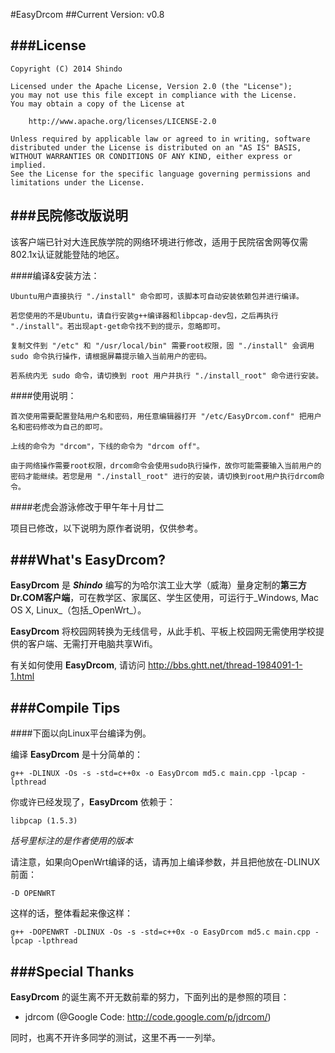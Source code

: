 #EasyDrcom
##Current Version: v0.8


###License
---
    Copyright (C) 2014 Shindo
    
    Licensed under the Apache License, Version 2.0 (the "License");
    you may not use this file except in compliance with the License.
    You may obtain a copy of the License at
    
        http://www.apache.org/licenses/LICENSE-2.0
        
    Unless required by applicable law or agreed to in writing, software
    distributed under the License is distributed on an "AS IS" BASIS,
    WITHOUT WARRANTIES OR CONDITIONS OF ANY KIND, either express or implied.
    See the License for the specific language governing permissions and
    limitations under the License.

###民院修改版说明
---
该客户端已针对大连民族学院的网络环境进行修改，适用于民院宿舍网等仅需802.1x认证就能登陆的地区。

####编译&安装方法：

    Ubuntu用户直接执行 "./install" 命令即可，该脚本可自动安装依赖包并进行编译。

    若您使用的不是Ubuntu，请自行安装g++编译器和libpcap-dev包，之后再执行 "./install"。若出现apt-get命令找不到的提示，忽略即可。

    复制文件到 "/etc" 和 "/usr/local/bin" 需要root权限，固 "./install" 会调用 sudo 命令执行操作，请根据屏幕提示输入当前用户的密码。

    若系统内无 sudo 命令，请切换到 root 用户并执行 "./install_root" 命令进行安装。

####使用说明：
    
    首次使用需要配置登陆用户名和密码，用任意编辑器打开 "/etc/EasyDrcom.conf" 把用户名和密码修改为自己的即可。

    上线的命令为 "drcom"，下线的命令为 "drcom off"。

    由于网络操作需要root权限，drcom命令会使用sudo执行操作，故你可能需要输入当前用户的密码才能继续。若您是用 "./install_root" 进行的安装，请切换到root用户执行drcom命令。

####老虎会游泳修改于甲午年十月廿二

项目已修改，以下说明为原作者说明，仅供参考。

###What's EasyDrcom?
---
**EasyDrcom** 是 **_Shindo_** 编写的为哈尔滨工业大学（威海）量身定制的**第三方Dr.COM客户端**，可在教学区、家属区、学生区使用，可运行于_Windows, Mac OS X, Linux_（包括_OpenWrt_）。 

**EasyDrcom** 将校园网转换为无线信号，从此手机、平板上校园网无需使用学校提供的客户端、无需打开电脑共享Wifi。

有关如何使用 **EasyDrcom**, 请访问 http://bbs.ghtt.net/thread-1984091-1-1.html

###Compile Tips
---
####下面以向Linux平台编译为例。

编译 **EasyDrcom** 是十分简单的：

    g++ -DLINUX -Os -s -std=c++0x -o EasyDrcom md5.c main.cpp -lpcap -lpthread
    
你或许已经发现了，**EasyDrcom** 依赖于：
    
    libpcap (1.5.3)

_括号里标注的是作者使用的版本_

请注意，如果向OpenWrt编译的话，请再加上编译参数，并且把他放在-DLINUX前面：
    
    -D OPENWRT
    
这样的话，整体看起来像这样：

    g++ -DOPENWRT -DLINUX -Os -s -std=c++0x -o EasyDrcom md5.c main.cpp -lpcap -lpthread

###Special Thanks
---
**EasyDrcom** 的诞生离不开无数前辈的努力，下面列出的是参照的项目：

* jdrcom (@Google Code: http://code.google.com/p/jdrcom/)

同时，也离不开许多同学的测试，这里不再一一列举。
